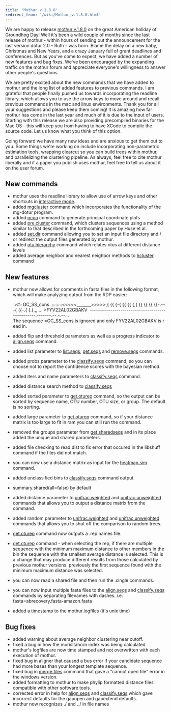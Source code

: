 ```yaml
---
title: 'Mothur v.1.8.0'
redirect_from: '/wiki/Mothur_v.1.8.0.html'
---
```

We are happy to release [mothur v.1.8.0](mothur_v.1.8.0) on
the great American holiday of Groundhog Day! Well it\'s been a wild
couple of months since the last release of mothur - within hours of
sending out the announcement for the last version dotur 2.0 - Ruth - was
born. Blame the delay on a new baby, Christmas and New Years, and a
crazy January full of grant deadlines and conferences. But as you\'ve
come to expect, we have added a number of new features and bug fixes.
We\'ve been encouraged by the expanding traffic on the mothur forum and
appreciate everyone\'s willingness to answer other people\'s questions.

We are pretty excited about the new commands that we have added to
mothur and the long list of added features to previous commands. I am
grateful that people finally pushed us towards incorporating the
readline library, which allows you to use the arrow keys to move around
and recall previous commands in the mac and linux environments. Thank
you for all your suggestions and please keep them coming! It is amazing
how far mothur has come in the last year and much of it is due to the
input of users. Starting with this release we are also providing
precompiled binaries for the Mac OS - this will keep you from having to
have XCode to compile the source code. Let us know what you think of
this option.

Going forward we have many new ideas and are anxious to get them out to
you. Some things we\'re working on include incorporating non-parametric
estimation tools, wrapping clearcut so you can build trees within
mothur, and parallelizing the clustering pipeline. As always, feel free
to cite mothur liberally and if a paper you publish uses mothur, feel
free to tell us about it on the user forum.

## New commands

-   mothur uses the readline library to allow use of arrow keys and
    other shortcuts in [interactive mode](Interactive_mode).
-   added [mgcluster](mgcluster) command which incorporates
    the functionality of the mg-dotur program.
-   added [pcoa](pcoa) command to generate principal
    coordinate plots
-   added [pre.cluster](pre.cluster) command, which clusters
    sequences using a method similar to that described in the
    forthcoming paper by Huse et al.
-   added [set.dir](set.dir) command allowing you to set an
    input file directory and / or redirect the output files generated by
    mothur.
-   added [otu.hierarchy](otu.hierarchy) command which
    relates otus at different distance levels
-   added average neighbor and nearest neighbor methods to
    [hcluster](hcluster) command

## New features

-   mothur now allows for comments in fasta files in the following
    format, which will make analyzing output from the RDP easier:

     >#=GC_SS_cons
     ::::::::<<<<<_______>>>>>,{ {{ {-{ {{ {{ {,{ {{ {{ {{ {{-.---{ {{-.{ {.{.,,...
     >FYV22AL02GBAKV
     ------------------------------------------------.-------.--.-.--...
    The sequence =GC_SS_cons is ignored and only FYV22AL02GBAKV is read in.

-   added flip and threshold parameters as well as a progress indicator
    to [align.seqs](align.seqs) command.
-   added list parameter to [list.seqs](list.seqs),
    [get.seqs](get.seqs) and
    [remove.seqs](remove.seqs) commands.
-   added probs parameter to the
    [classify.seqs](classify.seqs) command, so you can choose
    not to report the confidence scores with the bayesian method.
-   added iters and name parameters to
    [classify.seqs](classify.seqs) command.
-   added distance search method to
    [classify.seqs](classify.seqs)
-   added sorted parameter to [get.oturep](get.oturep)
    command, so the output can be sorted by sequence name, OTU number,
    OTU size, or group. The default is no sorting.
-   added large parameter to [get.oturep](get.oturep)
    command, so if your distance matrix is too large to fit in ram you
    can still run the command.
-   removed the groups parameter from
    [get.sharedseqs](get.sharedseqs) and in its place added
    the unique and shared parameters.
-   added file checking to read.dist to fix error that occured in the
    libshuff command if the files did not match.
-   you can now use a distance matrix as input for the
    [heatmap.sim](heatmap.sim) command.
-   added unclassified bins to [classify.seqs](classify.seqs)
    command output.
-   summary.shared(all=false) by default
-   added distance parameter to
    [unifrac.weighted](unifrac.weighted) and
    [unifrac.unweighted](unifrac.unweighted) commands that
    allows you to output a distance matrix from the command.
-   added random parameter to
    [unifrac.weighted](unifrac.weighted) and
    [unifrac.unweighted](unifrac.unweighted) commands that
    allows you to shut off the comparison to random trees.
-   [get.oturep](get.oturep) command now outputs a .rep.names
    file.
-   [get.oturep](get.oturep) command - when selecting the
    rep, if there are multiple sequence with the minimum maximum
    distance to other members in the bin the sequence with the smallest
    average distance is selected. This is a change that may produce
    different results from those calculated by previous mothur versions.
    previously the first sequence found with the minimum maximum
    distance was selected.
-   you can now read a shared file and then run the .single commands.
-   you can now input multiple fasta files to the
    [align.seqs](align.seqs) and
    [classify.seqs](classify.seqs) commands by separating
    filenames with dashes. i.e. fasta=abrecovery.fasta-amazon.fasta
-   added a timestamp to the mothur.logfiles (it\'s unix time)

## Bug fixes

-   added warning about average neighbor clustering near cutoff.
-   fixed a bug in how the morisitahorn index was being calculated
-   mothur\'s logfiles are now time stamped and not overwritten with
    each execution of mothur.
-   fixed bug in aligner that caused a bus error if your candidate
    sequence had more bases than your longest template sequence.
-   fixed bug in [merge.files](merge.files) command that gave
    a \"cannot open file\" error in the windows version.
-   added formatting to mothur to make phylip formatted distance files
    compatible with other software tools.
-   corrected error in help for [align.seqs](align.seqs) and
    [classify.seqs](classify.seqs) which gave incorrect
    defaults for the gapopen and gapextend defaults.
-   mothur now recognizes ./ and ../ in file names

